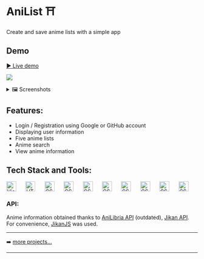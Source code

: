 # AniList ⛩
Create and save anime lists with a simple app


## Demo

[▶️ Live demo](https://quizzical-elion-8c18c1.netlify.app)

![](https://s7.gifyu.com/images/ezgif.com-video-to-gif57077e217f1c97b7.gif)

<details>
  <summary>🖼️ Screenshots</summary>
  
  ![](https://s7.gifyu.com/images/Screenshot_1a39bd4d8720e24da.png)
  ![](https://s7.gifyu.com/images/Screenshot_2bc8ae57f2683bebc.png)
  ![](https://s7.gifyu.com/images/Screenshot_393b64b915c91ad0d.png)
  ![](https://s7.gifyu.com/images/Screenshot_4f7e24660f970ddc1.png)

</details>


## Features:

* Login / Registration using Google or GitHub account
* Displaying user information
* Five anime lists
* Anime search
* View anime information


## Tech Stack and Tools:

<div style="display:flex; align-items:center; justify-content: space-between;">
  <img align="left" alt="Visual Studio Code" width="26px" src="https://img.icons8.com/fluent/48/000000/visual-studio-code-2019.png" />
  <img align="left" alt="HTML5" width="26px" src="https://cdn.svgporn.com/logos/html-5.svg" />
  <img align="left" alt="CSS3" width="26px" src="https://cdn.svgporn.com/logos/css-3.svg" />
  <img align="left" alt="CSS3" width="26px" src="https://cdn.svgporn.com/logos/javascript.svg" />
  <img align="left" alt="CSS3" width="26px" src="https://cdn.svgporn.com/logos/react.svg" />
  <img align="left" alt="CSS3" width="26px" src="https://cdn.svgporn.com/logos/redux.svg" />
  <img align="left" alt="CSS3" width="26px" src="https://cdn.svgporn.com/logos/firebase.svg" />
  <img align="left" alt="CSS3" width="26px" src="https://cdn.svgporn.com/logos/apiary.svg" />
  <img align="left" alt="CSS3" width="26px" src="https://cdn.svgporn.com/logos/git-icon.svg" />
  <img align="left" alt="CSS3" width="26px" src="https://cdn.svgporn.com/logos/github-icon.svg" />
<br />
</div>


### API:
Anime information obtained thanks to [AniLibria API](https://github.com/T1MOXA/docs/blob/master/api_v2.md) (outdated), [Jikan API](https://jikan.moe/). For convenience, [JikanJS](https://github.com/zuritor/jikanjs) was used.

---

➡️ [more projects...](https://github.com/D1White)

---
